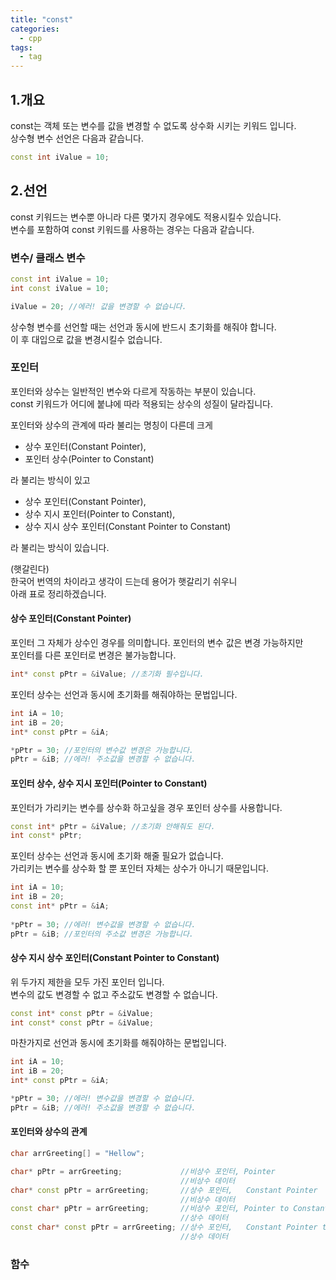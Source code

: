 ```yaml
---
title: "const"
categories:
  - cpp
tags:
  - tag
---
```


## 1.개요
const는 객체 또는 변수를 값을 변경할 수 없도록 상수화 시키는 키워드 입니다.<br>
상수형 변수 선언은 다음과 같습니다.
```cpp
const int iValue = 10;
```
## 2.선언
const 키워드는 변수뿐 아니라 다른 몇가지 경우에도 적용시킬수 있습니다.<br>
변수를 포함하여 const 키워드를 사용하는 경우는 다음과 같습니다.

### 변수/ 클래스 변수
```cpp
const int iValue = 10;
int const iValue = 10;

iValue = 20; //에러! 값을 변경할 수 없습니다.
```
상수형 변수를 선언할 때는 선언과 동시에 반드시 초기화를 해줘야 합니다.<br>
이 후 대입으로 값을 변경시킬수 없습니다.

### 포인터
포인터와 상수는 일반적인 변수와 다르게 작동하는 부분이 있습니다.<br>
const 키워드가 어디에 붙냐에 따라 적용되는 상수의 성질이 달라집니다.

포인터와 상수의 관계에 따라 불리는 명칭이 다른데 크게<br>
- 상수 포인터(Constant Pointer),
- 포인터 상수(Pointer to Constant)<br>

라 불리는 방식이 있고

- 상수 포인터(Constant Pointer),
- 상수 지시 포인터(Pointer to Constant),
- 상수 지시 상수 포인터(Constant Pointer to Constant)<br>

라 불리는 방식이 있습니다.<br>

(햇갈린다)<br>
한국어 번역의 차이라고 생각이 드는데 용어가 햇갈리기 쉬우니<br>
아래 표로 정리하겠습니다.

#### 상수 포인터(Constant Pointer)
포인터 그 자체가 상수인 경우를 의미합니다. 포인터의 변수 값은 변경 가능하지만<br>
포인터를 다른 포인터로 변경은 불가능합니다.
```cpp
int* const pPtr = &iValue; //초기화 필수입니다.
```
포인터 상수는 선언과 동시에 초기화를 해줘야하는 문법입니다.<br>
```cpp
int iA = 10;
int iB = 20;
int* const pPtr = &iA;

*pPtr = 30; //포인터의 변수값 변경은 가능합니다.
pPtr = &iB; //에러! 주소값을 변경할 수 없습니다.
```

#### 포인터 상수, 상수 지시 포인터(Pointer to Constant)
포인터가 가리키는 변수를 상수화 하고싶을 경우 포인터 상수를 사용합니다.
```cpp
const int* pPtr = &iValue; //초기화 안해줘도 된다.
int const* pPtr;
```
포인터 상수는 선언과 동시에 초기화 해줄 필요가 없습니다.<br>
가리키는 변수를 상수화 할 뿐 포인터 자체는 상수가 아니기 때문입니다.
```cpp
int iA = 10;
int iB = 20;
const int* pPtr = &iA;
  
*pPtr = 30; //에러! 변수값을 변경할 수 없습니다.
pPtr = &iB; //포인터의 주소값 변경은 가능합니다.
```

#### 상수 지시 상수 포인터(Constant Pointer to Constant)
위 두가지 제한을 모두 가진 포인터 입니다.<br>
변수의 값도 변경할 수 없고 주소값도 변경할 수 없습니다.
```cpp
const int* const pPtr = &iValue;
int const* const pPtr = &iValue;
```
마찬가지로 선언과 동시에 초기화를 해줘야하는 문법입니다.<br>
```cpp
int iA = 10;
int iB = 20;
int* const pPtr = &iA;

*pPtr = 30; //에러! 변수값을 변경할 수 없습니다.
pPtr = &iB; //에러! 주소값을 변경할 수 없습니다.
```

#### 포인터와 상수의 관계
```cpp
char arrGreeting[] = "Hellow";

char* pPtr = arrGreeting;             //비상수 포인터, Pointer                      포인터
                                      //비상수 데이터
char* const pPtr = arrGreeting;       //상수 포인터,   Constant Pointer             상수 포인터
                                      //비상수 데이터
const char* pPtr = arrGreeting;       //비상수 포인터, Pointer to Constant          포인터 상수
                                      //상수 데이터                                 상수 지시 포인터
const char* const pPtr = arrGreeting; //상수 포인터,   Constant Pointer to Constant 상수 지시 상수 포인터
                                      //상수 데이터
```
### 함수

